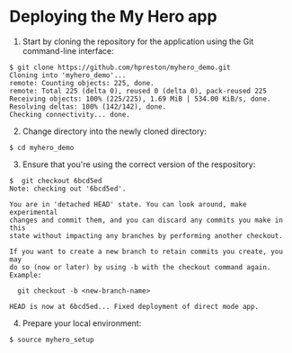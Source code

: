 # Deploying the My Hero app

1. Start by cloning the repository for the application using the Git command-line interface:

```shell
$ git clone https://github.com/hpreston/myhero_demo.git
Cloning into 'myhero_demo'...
remote: Counting objects: 225, done.
remote: Total 225 (delta 0), reused 0 (delta 0), pack-reused 225
Receiving objects: 100% (225/225), 1.69 MiB | 534.00 KiB/s, done.
Resolving deltas: 100% (142/142), done.
Checking connectivity... done.
```

2. Change directory into the newly cloned directory:

```shell
$ cd myhero_demo
```

3. Ensure that you're using the correct version of the respository:

```shell
$  git checkout 6bcd5ed
Note: checking out '6bcd5ed'.

You are in 'detached HEAD' state. You can look around, make experimental
changes and commit them, and you can discard any commits you make in this
state without impacting any branches by performing another checkout.

If you want to create a new branch to retain commits you create, you may
do so (now or later) by using -b with the checkout command again. Example:

  git checkout -b <new-branch-name>

HEAD is now at 6bcd5ed... Fixed deployment of direct mode app.
```

4. Prepare your local environment:

```shell
$ source myhero_setup
```

